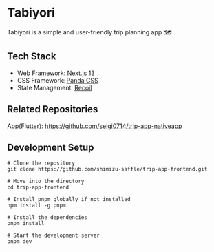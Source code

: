 # Tabiyori

Tabiyori is a simple and user-friendly trip planning app 🗺️

## Tech Stack

- Web Framework: [Next.js 13](https://nextjs.org/)
- CSS Framework: [Panda CSS](https://panda-css.com/)
- State Management: [Recoil](https://recoiljs.org/)

## Related Repositories

App(Flutter): <https://github.com/seigi0714/trip-app-nativeapp>

## Development Setup

```shell
# Clone the repository
git clone https://github.com/shimizu-saffle/trip-app-frontend.git

# Move into the directory
cd trip-app-frontend

# Install pnpm globally if not installed
npm install -g pnpm

# Install the dependencies
pnpm install

# Start the development server
pnpm dev
